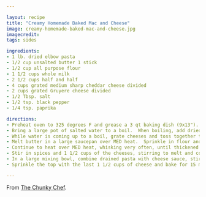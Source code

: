 ```yaml
---

layout: recipe
title: "Creamy Homemade Baked Mac and Cheese"
image: creamy-homemade-baked-mac-and-cheese.jpg
imagecredit: 
tags: sides

ingredients:
- 1 lb. dried elbow pasta
- 1/2 cup unsalted butter 1 stick
- 1/2 cup all purpose flour
- 1 1/2 cups whole milk
- 2 1/2 cups half and half
- 4 cups grated medium sharp cheddar cheese divided
- 2 cups grated Gruyere cheese divided
- 1/2 Tbsp. salt
- 1/2 tsp. black pepper
- 1/4 tsp. paprika

directions:
- Preheat oven to 325 degrees F and grease a 3 qt baking dish (9x13").  Set aside.
- Bring a large pot of salted water to a boil.  When boiling, add dried pasta and cook 1 minute less than the package directs for al dente.  Drain and drizzle with a little bit of olive oil to keep from sticking.
- While water is coming up to a boil, grate cheeses and toss together to mix, then divide into three piles.  Approximately 3 cups for the sauce, 1 1/2 cups for the inner layer, and 1 1/2 cups for the topping.
- Melt butter in a large saucepan over MED heat.  Sprinkle in flour and whisk to combine.  Mixture will look like very wet sand.  Cook for approximately 1 minute, whisking often.  Slowly pour in about 2 cups or so of the milk/half and half, while whisking constantly, until smooth.  Slowly pour in the remaining milk/half and half, while whisking constantly, until combined and smooth.
- Continue to heat over MED heat, whisking very often, until thickened to a very thick consistency.  It should almost be the consistency of a semi thinned out condensed soup.
- Stir in spices and 1 1/2 cups of the cheeses, stirring to melt and combine.  Stir in another 1 1/2 cups of cheese, and stir until completely melted and smooth.
- In a large mixing bowl, combine drained pasta with cheese sauce, stirring to combine fully.  Pour half of the pasta mixture into the prepared baking dish.  Top with 1 1/2 cups of grated cheeses, then top that with the remaining pasta mixture.
- Sprinkle the top with the last 1 1/2 cups of cheese and bake for 15 minutes, until cheesy is bubbly and lightly golden brown.

---
```


From [The Chunky Chef](https://www.thechunkychef.com/family-favorite-baked-mac-and-cheese/).
